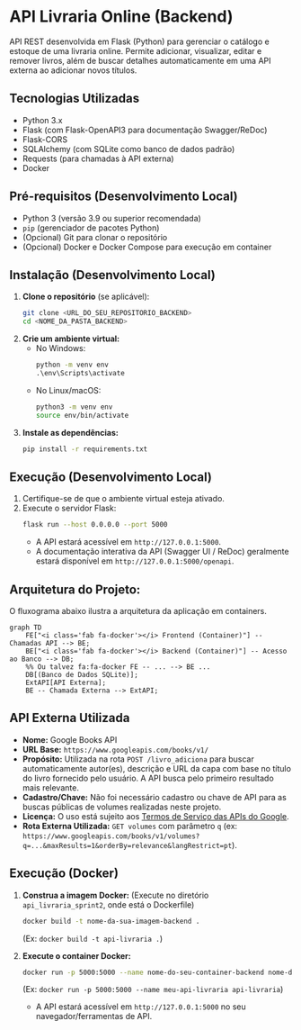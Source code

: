 # API Livraria Online (Backend)

API REST desenvolvida em Flask (Python) para gerenciar o catálogo e estoque de uma livraria online. Permite adicionar, visualizar, editar e remover livros, além de buscar detalhes automaticamente em uma API externa ao adicionar novos títulos.

## Tecnologias Utilizadas

* Python 3.x
* Flask (com Flask-OpenAPI3 para documentação Swagger/ReDoc)
* Flask-CORS
* SQLAlchemy (com SQLite como banco de dados padrão)
* Requests (para chamadas à API externa)
* Docker

## Pré-requisitos (Desenvolvimento Local)

* Python 3 (versão 3.9 ou superior recomendada)
* `pip` (gerenciador de pacotes Python)
* (Opcional) Git para clonar o repositório
* (Opcional) Docker e Docker Compose para execução em container

## Instalação (Desenvolvimento Local)

1.  **Clone o repositório** (se aplicável):
    ```bash
    git clone <URL_DO_SEU_REPOSITORIO_BACKEND>
    cd <NOME_DA_PASTA_BACKEND>  
    ```
2.  **Crie um ambiente virtual:**
    * No Windows:
        ```cmd
        python -m venv env
        .\env\Scripts\activate
        ```
    * No Linux/macOS:
        ```bash
        python3 -m venv env
        source env/bin/activate
        ```
3.  **Instale as dependências:**
    ```bash
    pip install -r requirements.txt
    ```

## Execução (Desenvolvimento Local)

1.  Certifique-se de que o ambiente virtual esteja ativado.
2.  Execute o servidor Flask:
    ```bash
    flask run --host 0.0.0.0 --port 5000
    ```
    * A API estará acessível em `http://127.0.0.1:5000`.
    * A documentação interativa da API (Swagger UI / ReDoc) geralmente estará disponível em `http://127.0.0.1:5000/openapi`.

## Arquitetura do Projeto:

O fluxograma abaixo ilustra a arquitetura da aplicação em containers.

```mermaid
graph TD
    FE["<i class='fab fa-docker'></i> Frontend (Container)"] -- Chamadas API --> BE;
    BE["<i class='fab fa-docker'></i> Backend (Container)"] -- Acesso ao Banco --> DB;
    %% Ou talvez fa:fa-docker FE -- ... --> BE ...
    DB[(Banco de Dados SQLite)];
    ExtAPI[API Externa];
    BE -- Chamada Externa --> ExtAPI;
```

## API Externa Utilizada

* **Nome:** Google Books API
* **URL Base:** `https://www.googleapis.com/books/v1/`
* **Propósito:** Utilizada na rota `POST /livro_adiciona` para buscar automaticamente autor(es), descrição e URL da capa com base no título do livro fornecido pelo usuário. A API busca pelo primeiro resultado mais relevante.
* **Cadastro/Chave:** Não foi necessário cadastro ou chave de API para as buscas públicas de volumes realizadas neste projeto.
* **Licença:** O uso está sujeito aos [Termos de Serviço das APIs do Google](https://developers.google.com/terms/).
* **Rota Externa Utilizada:** `GET volumes` com parâmetro `q` (ex: `https://www.googleapis.com/books/v1/volumes?q=...&maxResults=1&orderBy=relevance&langRestrict=pt`).

## Execução (Docker)

1.  **Construa a imagem Docker:** (Execute no diretório `api_livraria_sprint2`, onde está o Dockerfile)
    ```bash
    docker build -t nome-da-sua-imagem-backend .
    ```
    (Ex: `docker build -t api-livraria .`)

2.  **Execute o container Docker:**
    ```bash
    docker run -p 5000:5000 --name nome-do-seu-container-backend nome-da-sua-imagem-backend
    ```
    (Ex: `docker run -p 5000:5000 --name meu-api-livraria api-livraria`)
    * A API estará acessível em `http://127.0.0.1:5000` no seu navegador/ferramentas de API.

